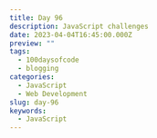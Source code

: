 ```yaml
---
title: Day 96
description: JavaScript challenges
date: 2023-04-04T16:45:00.000Z
preview: ""
tags:
  - 100daysofcode
  - blogging
categories:
  - JavaScript
  - Web Development
slug: day-96
keywords:
  - JavaScript
---
```

